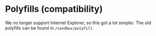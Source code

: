 # Polyfills (compatibility)

We no longer support Internet Explorer, so this got a lot simpler. The old polyfills can be found in `/sandbox/polyfill`.
